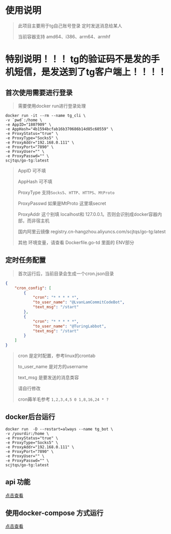 # 使用说明
> 此项目主要用于tg自己账号登录 定时发送消息给某人
> 
> 当前容器支持 amd64、i386、arm64、armhf

# 特别说明！！！ tg的验证码不是发的手机短信，是发送到了tg客户端上！！！！

## 首次使用需要进行登录
> 需要使用docker run进行登录处理
```shell
docker run -it --rm --name tg_cli \
-v `pwd`:/home \
-e AppID="1807909" \
-e AppHash="4b1594bcfab16b370686b14d85c60559" \
-e ProxyStatus="true" \
-e ProxyType="Socks5" \
-e ProxyAddr="192.168.0.111" \
-e ProxyPort="7890" \
-e ProxyUser="" \
-e ProxyPasswd="" \
scjtqs/go-tg:latest
```
> AppID 可不填
> 
> AppHash 可不填
> 
> ProxyType 支持`Socks5`、`HTTP`、`HTTPS`、`MtProto`
> 
> ProxyPasswd 如果是MtProto 这里填secret 
> 
> ProxyAddr 这个别填 localhost和 127.0.0.1。否则会识别成docker容器内部，而非宿主机
> 
> 国内阿里云镜像 registry.cn-hangzhou.aliyuncs.com/scjtqs/go-tg:latest
> 
> 其他 环境变量，请查看 Dockerfile.go-td 里面的 ENV部分

## 定时任务配置
> 首次运行后，当前目录会生成一个cron.json目录
> 
```json
{
	"cron_config": [
		{
			"cron": "* * * * *",
			"to_user_name": "@LvanLamCommitCodeBot",
			"text_msg": "/start"
		},
		{
			"cron": "* * * * *",
			"to_user_name": "@TuringLabbot",
			"text_msg": "/start"
		}
	]
}
```
> cron 是定时配置，参考linux的crontab
> 
> to_user_name 是对方的username
> 
> text_msg 是要发送的消息类容
> 
> 请自行修改
> 
> cron薅羊毛参考 `1,2,3,4,5 0 1,8,16,24 * ?`

## docker后台运行
```shell
docker run  -D --restart=always --name tg_bot \
-v /yourdir:/home \
-e ProxyStatus="true" \
-e ProxyType="Socks5" \
-e ProxyAddr="192.168.0.111" \
-e ProxyPort="7890" \
-e ProxyUser="" \
-e ProxyPasswd="" \
scjtqs/go-tg:latest
```

## api 功能
[点击查看](doc/api.md)

## 使用docker-compose 方式运行
[点击查看](doc/docker-compose.md)